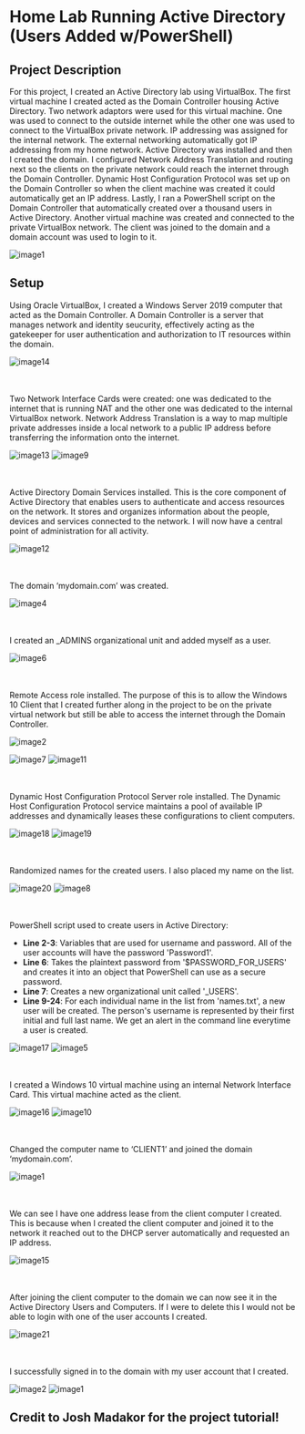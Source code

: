 # Home Lab Running Active Directory (Users Added w/PowerShell)


## Project Description
For this project, I created an Active Directory lab using VirtualBox. The first virtual machine I created acted as the Domain Controller housing Active Directory. Two network adaptors were used for this virtual machine. One was used to connect to the outside internet while the other one was used to connect to the VirtualBox private network. IP addressing was assigned for the internal network. The external networking automatically got IP addressing from my home network. Active Directory was installed and then I created the domain. I configured Network Address Translation and routing next so the clients on the private network could reach the internet through the Domain Controller. Dynamic Host Configuration Protocol was set up on the Domain Controller so when the client machine was created it could automatically get an IP address. Lastly, I ran a PowerShell script on the Domain Controller that automatically created over a thousand users in Active Directory. Another virtual machine was created and connected to the private VirtualBox network. The client was joined to the domain and a domain account was used to login to it.   


![image1](https://github.com/markach151/HomeLabActiveDirectory/assets/84886088/ff7ef5e2-d050-4543-ba0a-0496b2e836ee)


## Setup
Using Oracle VirtualBox, I created a Windows Server 2019 computer that acted as the Domain Controller. A Domain Controller is a server that manages network and identity seucurity, effectively acting as the gatekeeper for user authentication and authorization to IT resources within the domain. 

![image14](https://github.com/markach151/HomeLabActiveDirectory/assets/84886088/35fbd29a-9bd3-47cb-bdd1-e18433ce59eb) 

<br></br>
Two Network Interface Cards were created: one was dedicated to the internet that is running NAT and the other one was dedicated to the internal VirtualBox network. Network Address Translation is a way to map multiple private addresses inside a local network to a public IP address before transferring the information onto the internet.

![image13](https://github.com/markach151/HomeLabActiveDirectory/assets/84886088/dc231875-d559-4035-818b-a7d068566bec) ![image9](https://github.com/markach151/HomeLabActiveDirectory/assets/84886088/d4e91276-26b2-4e7a-8c88-6fa5ccb3b6da)

<br></br>
Active Directory Domain Services installed. This is the core component of Active Directory that enables users to authenticate and access resources on the network. It stores and organizes information about the people, devices and services connected to the network. I will now have a central point of administration for all activity.

![image12](https://github.com/markach151/HomeLabActiveDirectory/assets/84886088/35400c87-4fd5-4d25-8d9e-07e21d287979)

<br></br>
The domain ‘mydomain.com’ was created.

![image4](https://github.com/markach151/HomeLabActiveDirectory/assets/84886088/5c92d67d-f684-4d87-96cb-1cf044bcc374)

<br></br>
I created an _ADMINS organizational unit and added myself as a user.

![image6](https://github.com/markach151/HomeLabActiveDirectory/assets/84886088/b291cd23-5ea0-46d3-8b92-0c1c08f7f4ba)

<br></br>
Remote Access role installed. The purpose of this is to allow the Windows 10 Client that I created further along in the project to be on the private virtual network but still be able to access the internet through the Domain Controller. 

![image2](https://github.com/markach151/HomeLabActiveDirectory/assets/84886088/66fa0f89-ab9e-4002-87dd-496e3bec4009)

![image7](https://github.com/markach151/HomeLabActiveDirectory/assets/84886088/9211d685-096a-4ac4-bc9c-08b6931d4637) ![image11](https://github.com/markach151/HomeLabActiveDirectory/assets/84886088/61aadf5f-18a9-4795-8991-4b26c9588dee)

<br></br>
Dynamic Host Configuration Protocol Server role installed. The Dynamic Host Configuration Protocol service maintains a pool of available IP addresses and dynamically leases these configurations to client computers. 

![image18](https://github.com/markach151/HomeLabActiveDirectory/assets/84886088/2e9635a7-faff-4aef-a4dc-c350de4667f4) ![image19](https://github.com/markach151/HomeLabActiveDirectory/assets/84886088/1d81c286-20b4-470d-a2df-1d014cddd2e9) 

<br></br>
Randomized names for the created users. I also placed my name on the list.

![image20](https://github.com/markach151/HomeLabActiveDirectory/assets/84886088/5b326011-fbee-4062-85bd-07d07cc499bc) ![image8](https://github.com/markach151/HomeLabActiveDirectory/assets/84886088/c7861ccd-86f7-4923-b496-57eb245d422a)

<br></br>
PowerShell script used to create users in Active Directory:
* **Line 2-3**: Variables that are used for username and password. All of the user accounts will have the password 'Password1'.
* **Line 6**: Takes the plaintext password from '$PASSWORD_FOR_USERS' and creates it into an object that PowerShell can use as a secure password.
* **Line 7**: Creates a new organizational unit called '_USERS'.
* **Line 9-24**: For each individual name in the list from 'names.txt', a new user will be created. The person's username is represented by their first initial and full last name. We get an alert in the command line everytime a user is created.   

![image17](https://github.com/markach151/HomeLabActiveDirectory/assets/84886088/1aed81d5-0f39-426a-90d9-b360a8d907b9) ![image5](https://github.com/markach151/HomeLabActiveDirectory/assets/84886088/5989ca1b-1bd2-4897-8de2-ac023b2e52ad)


<br></br>
I created a Windows 10 virtual machine using an internal Network Interface Card. This virtual machine acted as the client. 

![image16](https://github.com/markach151/HomeLabActiveDirectory/assets/84886088/c9bfc80a-3161-4044-97b4-52bc69e14cd2)
![image10](https://github.com/markach151/HomeLabActiveDirectory/assets/84886088/a0550521-b114-45df-8618-a39e25e9c9c9)

<br></br>
Changed the computer name to ‘CLIENT1’ and joined the domain ‘mydomain.com’.

![image1](https://github.com/markach151/HomeLabActiveDirectory/assets/84886088/434ff631-ec95-4239-b83c-1799a9b65f7d)

<br></br>
We can see I have one address lease from the client computer I created. This is because when I created the client computer and joined it to the network it reached out to the DHCP server automatically and requested an IP address.     

![image15](https://github.com/markach151/HomeLabActiveDirectory/assets/84886088/dd22c0f3-0edc-4584-91bb-aa571c821f11)

<br></br>
After joining the client computer to the domain we can now see it in the Active Directory Users and Computers. If I were to delete this I would not be able to login with one of the user accounts I created.

![image21](https://github.com/markach151/HomeLabActiveDirectory/assets/84886088/55798a50-0c22-4692-ba5f-f70c59953a40)

<br></br>
I successfully signed in to the domain with my user account that I created.  

![image2](https://github.com/markach151/HomeLabActiveDirectory/assets/84886088/f88a63d4-0689-45d1-bc31-a95c367065a9) ![image1](https://github.com/markach151/HomeLabActiveDirectory/assets/84886088/23f88a79-19e0-4783-a965-ac1c57dfa3f5) 
 


## Credit to Josh Madakor for the project tutorial!
